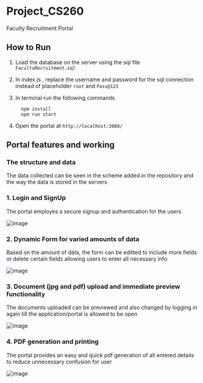 # Project_CS260
Faculty Recruitment Portal

## How to Run
1. Load the database on the server using the sql file `FacultuRecruitment.sql`
2. In index.js , replace the username and password for the sql connection instead of placeholder `root` and `Pass@123`
3. In terminal run the following commands
   
         npm install
         npm run start

4. Open the portal at `http://localhost:3000/`


## Portal features and working

### The structure and data
The data collected can be seen in the scheme added in the repository and the way the data is stored in the servers

### 1. Login and SignUp
The portal employes a secure signup and authentication for the users

![image](https://github.com/HarshKumar3-14159/Project_CS260/assets/153074343/1f0dd5ff-0239-4c0e-ad17-4a7f1d9043b3)

### 2. Dynamic Form for varied amounts of data
Based on the amount of data, the form can be editted to include more fields or delete certain fields allowing users to enter all necessary info

![image](https://github.com/HarshKumar3-14159/Project_CS260/assets/153074343/5e9cf22b-cce3-4ce3-a6c7-64f4a5d1c7dc)

### 3. Document (jpg and pdf) upload and immediate preview functionality
The documents uploaded can be previewed and also changed by logging in again till the application/portal is allowed to be open

![image](https://github.com/HarshKumar3-14159/Project_CS260/assets/153074343/43632391-51e3-4eaf-aaab-10b3bb775e6d)

### 4. PDF generation and printing
The portal provides an easy and quick pdf generation of all entered details to reduce unnecessary confusion for user

![image](https://github.com/HarshKumar3-14159/Project_CS260/assets/153074343/8a7a292e-cade-41ed-ba6e-6202b4cfbd97)
